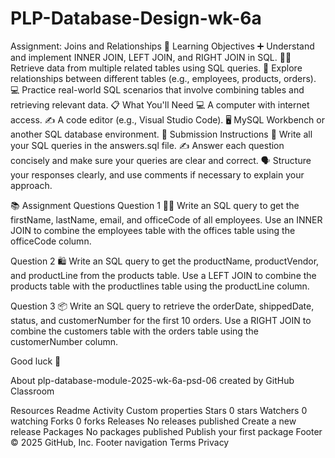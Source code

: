 # PLP-Database-Design-wk-6a


Assignment: Joins and Relationships
🎯 Learning Objectives
➕ Understand and implement INNER JOIN, LEFT JOIN, and RIGHT JOIN in SQL.
👨‍💻 Retrieve data from multiple related tables using SQL queries.
🔗 Explore relationships between different tables (e.g., employees, products, orders).
💻 Practice real-world SQL scenarios that involve combining tables and retrieving relevant data.
📋 What You'll Need
💻 A computer with internet access.
✍️ A code editor (e.g., Visual Studio Code).
🖥️ MySQL Workbench or another SQL database environment.
📝 Submission Instructions
📂 Write all your SQL queries in the answers.sql file.
✍️ Answer each question concisely and make sure your queries are clear and correct.
🗣️ Structure your responses clearly, and use comments if necessary to explain your approach.

📚 Assignment Questions
Question 1 🧑‍💼
Write an SQL query to get the firstName, lastName, email, and officeCode of all employees.
Use an INNER JOIN to combine the employees table with the offices table using the officeCode column.

Question 2 🛍️
Write an SQL query to get the productName, productVendor, and productLine from the products table.
Use a LEFT JOIN to combine the products table with the productlines table using the productLine column.

Question 3 📦
Write an SQL query to retrieve the orderDate, shippedDate, status, and customerNumber for the first 10 orders.
Use a RIGHT JOIN to combine the customers table with the orders table using the customerNumber column.

Good luck 🚀

About
plp-database-module-2025-wk-6a-psd-06 created by GitHub Classroom

Resources
 Readme
 Activity
 Custom properties
Stars
 0 stars
Watchers
 0 watching
Forks
 0 forks
Releases
No releases published
Create a new release
Packages
No packages published
Publish your first package
Footer
© 2025 GitHub, Inc.
Footer navigation
Terms
Privacy
